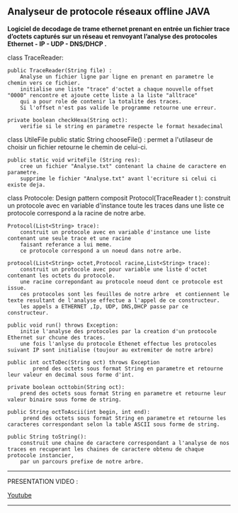 ## Analyseur de protocole réseaux offline JAVA 

**Logiciel de decodage de trame ethernet prenant en entrée un fichier trace 
d’octets capturés sur un réseau et renvoyant l’analyse des protocoles Ethernet - IP - UDP - DNS/DHCP .**

class TraceReader:
    
    public TraceReader(String file) :
        Analyse un fichier ligne par ligne en prenant en parametre le chemin vers ce fichier.
        initialise une liste "trace" d'octet a chaque nouvelle offset "0000" rencontre et ajoute cette liste a la liste "alltrace" 
        qui a pour role de contenir la totalite des traces.
        Si l'offset n'est pas valide le programme retourne une erreur.

    private boolean checkHexa(String oct):
        verifie si le string en parametre respecte le format hexadecimal


class UtileFile
    public static String chooseFile() :
        permet a l'utilaseur de choisir un fichier retourne le chemin de celui-ci.

    public static void writeFile (String res):
        cree un fichier "Analyse.txt" contenant la chaine de caractere en parametre.
        supprime le fichier "Analyse.txt" avant l'ecriture si celui ci existe deja.

class Protocole: Design pattern composit
    Protocol(TraceReader t ):
        construit un protocole avec en variable d'instance toute les traces dans une liste
        ce protocole correspond a la racine de notre arbe.
    
    Protocol(List<String> trace):
        construit un protocole avec en variable d'instance une liste contenant une seule trace et une racine
        faisant referance a lui meme.
        ce protocole correspond a un noeud dans notre arbe.

    protocol(List<String> octet,Protocol racine,List<String> trace):
        construit un protocole avec pour variable une liste d'octet contenant les octets du protocole.
        une racine correpondant au protocole noeud dont ce protocole est issue.
        ces protocoles sont les feuilles de notre arbre  et contiennent le texte resultant de l'analyse effectue a l'appel de ce constructeur.
        les appels a ETHERNET ,Ip, UDP, DNS,DHCP passe par ce constructeur.

    public void run() throws Exception:
        initie l'analyse des protocoles par la creation d'un protocole Ethernet sur chcune des traces.
        une fois l'anlyse du protocole Ethenet effectue les protocoles suivant IP sont initialise (toujour au extremiter de notre arbre)

    public int octToDec(String oct) throws Exception  
            prend des octets sous format String en parametre et retourne leur valeur en decimal sous forme d'int.
    
    private boolean octtobin(String oct):
        prend des octets sous format String en parametre et retourne leur valeur binaire sous forme de string.
    
    public String octToAscii(int begin, int end):
         prend des octets sous format String en parametre et retourne les caracteres correspondant selon la table ASCII sous forme de string.

    public String toString():
        construit une chaine de caractere correspondant a l'analyse de nos traces en recuperant les chaines de caractere obtenu de chaque protocole instancier,
        par un parcours prefixe de notre arbre.
        
 __________________________________________________________________________________________________________

PRESENTATION VIDEO :

[Youtube](https://youtu.be/kqDpEsjVv3o)

___________________________________________________________________________________________________________
